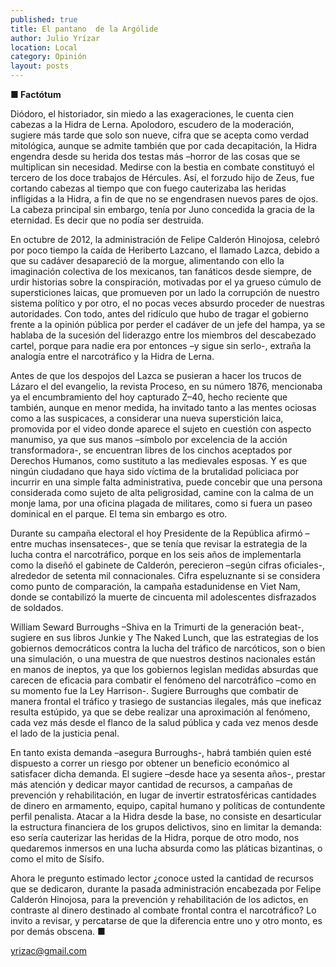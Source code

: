 ```yaml
---
published: true
title: El pantano  de la Argólide
author: Julio Yrízar
location: Local
category: Opinión
layout: posts
---
```


**■ Factótum**

Diódoro, el historiador, sin miedo a las exageraciones, le cuenta cien cabezas a la Hidra de Lerna. Apolodoro, escudero de la moderación, sugiere más tarde que solo son nueve, cifra que se acepta como verdad mitológica, aunque se admite también que por cada decapitación, la Hidra engendra desde su herida dos testas más –horror de las cosas que se multiplican sin necesidad. Medirse con la bestia en combate constituyó el tercero de los doce trabajos de Hércules. Así, el forzudo hijo de Zeus, fue cortando cabezas al tiempo que con fuego cauterizaba las heridas infligidas a la Hidra, a fin de que no se engendrasen nuevos pares de ojos. La cabeza principal sin embargo, tenía por Juno concedida la gracia de la eternidad. Es decir que no podía ser destruida.

En octubre de 2012, la administración de Felipe Calderón Hinojosa, celebró por poco tiempo la caída de Heriberto Lazcano, el llamado Lazca, debido a que su cadáver desapareció de la morgue, alimentando con ello la imaginación colectiva de los mexicanos, tan fanáticos desde siempre, de urdir historias sobre la conspiración, motivadas por el ya grueso cúmulo de supersticiones laicas, que promueven por un lado la corrupción de nuestro sistema político y por otro, el no pocas veces absurdo proceder de nuestras autoridades. Con todo, antes del ridículo que hubo de tragar el gobierno frente a la opinión pública por perder el cadáver de un jefe del hampa, ya se hablaba de la sucesión del liderazgo entre los miembros del descabezado cartel, porque para nadie era por entonces –y sigue sin serlo-, extraña la analogía entre el narcotráfico y la Hidra de Lerna.

Antes de que los despojos del Lazca se pusieran a hacer los trucos de Lázaro el del evangelio, la revista Proceso, en su número 1876, mencionaba ya el encumbramiento del hoy capturado Z–40, hecho reciente que también, aunque en menor medida, ha invitado tanto a las mentes ociosas como a las suspicaces, a considerar una nueva superstición laica, promovida por el video donde aparece el sujeto en cuestión con aspecto manumiso, ya que sus manos –símbolo por excelencia de la acción transformadora-, se encuentran libres de los cinchos aceptados por Derechos Humanos, como sustituto a las medievales esposas. Y es que ningún ciudadano que haya sido víctima de la brutalidad policiaca por incurrir en una simple falta administrativa, puede concebir que una persona considerada como sujeto de alta peligrosidad, camine con la calma de un monje lama, por una oficina plagada de militares, como si fuera un paseo dominical en el parque. El tema sin embargo es otro.

Durante su campaña electoral el hoy Presidente de la República afirmó –entre muchas insensateces-, que se tenía que revisar la estrategia de la lucha contra el narcotráfico, porque en los seis años de implementarla como la diseñó el gabinete de Calderón, perecieron –según cifras oficiales-, alrededor de setenta mil connacionales. Cifra espeluznante si se considera como punto de comparación, la campaña estadunidense en Viet Nam, donde se contabilizó la muerte de cincuenta mil adolescentes disfrazados de soldados.

William Seward Burroughs –Shiva en la Trimurti de la generación beat-, sugiere en sus libros Junkie y The Naked Lunch, que las estrategias de los gobiernos democráticos contra la lucha del tráfico de narcóticos, son o bien una simulación, o una muestra de que nuestros destinos nacionales están en manos de ineptos, ya que los gobiernos legislan medidas absurdas que carecen de eficacia para combatir el fenómeno del narcotráfico –como en su momento fue la Ley Harrison-. Sugiere Burroughs que combatir de manera frontal el tráfico y trasiego de sustancias ilegales, más que ineficaz resulta estúpido, ya que se debe realizar una aproximación al fenómeno, cada vez más desde el flanco de la salud pública y cada vez menos desde el lado de la justicia penal.

En tanto exista demanda –asegura Burroughs-, habrá también quien esté dispuesto a correr un riesgo por obtener un beneficio económico al satisfacer dicha demanda. El sugiere –desde hace ya sesenta años-, prestar más atención y dedicar mayor cantidad de recursos, a campañas de prevención y rehabilitación, en lugar de invertir estratosféricas cantidades de dinero en armamento, equipo, capital humano y políticas de contundente perfil penalista. Atacar a la Hidra desde la base, no consiste en desarticular la estructura financiera de los grupos delictivos, sino en limitar la demanda: eso sería cauterizar las heridas de la Hidra, porque de otro modo, nos quedaremos inmersos en una lucha absurda como las pláticas bizantinas, o como el mito de Sísifo. 

Ahora le pregunto estimado lector ¿conoce usted la cantidad de recursos que se dedicaron, durante la pasada administración encabezada por Felipe Calderón Hinojosa, para la prevención y rehabilitación de los adictos, en contraste al dinero destinado al combate frontal contra el narcotráfico? Lo invito a revisar, y percatarse de que la diferencia entre uno y otro monto, es por demás obscena. ■

yrizac@gmail.com
